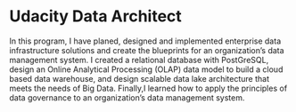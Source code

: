 # Udacity Data Architect
 
In this program, I have planed, designed and implemented enterprise data infrastructure solutions and create the blueprints for an organization’s data management system. I created a relational database with PostGreSQL, design an Online Analytical Processing (OLAP) data model to build a cloud based data warehouse, and design scalable data lake architecture that meets the needs of Big Data. Finally,I learned how to apply the principles of data governance to an organization’s data management system.
